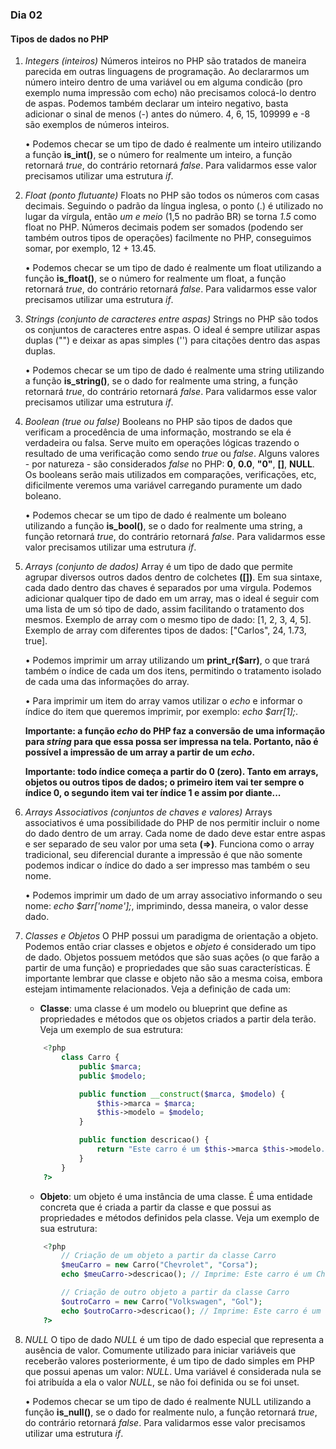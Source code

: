 ### Dia 02

#### Tipos de dados no PHP

01. _Integers (inteiros)_
    Números inteiros no PHP são tratados de maneira parecida em outras linguagens de programação. Ao declararmos um número inteiro dentro de uma variável ou em alguma condicão (pro exemplo numa impressão com echo) não precisamos colocá-lo dentro de aspas. Podemos também declarar um inteiro negativo, basta adicionar o sinal de menos (-) antes do número. 4, 6, 15, 109999 e -8 são exemplos de números inteiros.

    • Podemos checar se um tipo de dado é realmente um inteiro utilizando a função **is_int()**, se o número for realmente um inteiro, a função retornará _true_, do contrário retornará _false_. Para validarmos esse valor precisamos utilizar uma estrutura _if_.


02. _Float (ponto flutuante)_
    Floats no PHP são todos os números com casas decimais. Seguindo o padrão da língua inglesa, o ponto (.) é utilizado no lugar da vírgula, então _um e meio_ (1,5 no padrão BR) se torna _1.5_ como float no PHP. Números decimais podem ser somados (podendo ser também outros tipos de operações) facilmente no PHP, conseguimos somar, por exemplo, 12 + 13.45.

    • Podemos checar se um tipo de dado é realmente um float utilizando a função **is_float()**, se o número for realmente um float, a função retornará _true_, do contrário retornará _false_. Para validarmos esse valor precisamos utilizar uma estrutura _if_.


03. _Strings (conjunto de caracteres entre aspas)_
    Strings no PHP são todos os conjuntos de caracteres entre aspas. O ideal é sempre utilizar aspas duplas ("") e deixar as apas simples ('') para citações dentro das aspas duplas.

    • Podemos checar se um tipo de dado é realmente uma string utilizando a função **is_string()**, se o dado for realmente uma string, a função retornará _true_, do contrário retornará _false_. Para validarmos esse valor precisamos utilizar uma estrutura _if_.


04. _Boolean (true ou false)_
    Booleans no PHP são tipos de dados que verificam a procedência de uma informação, mostrando se ela é verdadeira ou falsa. Serve muito em operações lógicas trazendo o resultado de uma verificação como sendo _true_ ou _false_. Alguns valores - por natureza - são considerados _false_ no PHP: **0**, **0.0**, **"0"**, **[]**, **NULL**. Os booleans serão mais utilizados em comparações, verificações, etc, dificilmente veremos uma variável carregando puramente um dado boleano.

    • Podemos checar se um tipo de dado é realmente um boleano utilizando a função **is_bool()**, se o dado for realmente uma string, a função retornará _true_, do contrário retornará _false_. Para validarmos esse valor precisamos utilizar uma estrutura _if_.


05. _Arrays (conjunto de dados)_
    Array é um tipo de dado que permite agrupar diversos outros dados dentro de colchetes **([])**. Em sua sintaxe, cada dado dentro das chaves é separados por uma vírgula. Podemos adicionar qualquer tipo de dado em um array, mas o ideal é seguir com uma lista de um só tipo de dado, assim facilitando o tratamento dos mesmos. Exemplo de array com o mesmo tipo de dado: [1, 2, 3, 4, 5]. Exemplo de array com diferentes tipos de dados: ["Carlos", 24, 1.73, true].

    • Podemos imprimir um array utilizando um **print_r($arr)**, o que trará também o índice de cada um dos itens, permitindo o tratamento isolado de cada uma das informações do array.

    • Para imprimir um item do array vamos utilizar o _echo_ e informar o índice do item que queremos imprimir, por exemplo: _echo $arr[1];_.

    **Importante: a função _echo_ do PHP faz a conversão de uma informação para _string_ para que essa possa ser impressa na tela. Portanto, não é possível a impressão de um array a partir de um _echo_.**

    **Importante: todo índice começa a partir do 0 (zero). Tanto em arrays, objetos ou outros tipos de dados; o primeiro item vai ter sempre o índice 0, o segundo item vai ter índice 1 e assim por diante...**


06. _Arrays Associativos (conjuntos de chaves e valores)_
    Arrays associativos é uma possibilidade do PHP de nos permitir incluir o nome do dado dentro de um array. Cada nome de dado deve estar entre aspas e ser separado de seu valor por uma seta **(=>)**. Funciona como o array tradicional, seu diferencial durante a impressão é que não somente podemos indicar o índice do dado a ser impresso mas também o seu nome.

    • Podemos imprimir um dado de um array associativo informando o seu nome: _echo $arr['nome'];_, imprimindo, dessa maneira, o valor desse dado.


07. _Classes e Objetos_
    O PHP possui um paradigma de orientação a objeto. Podemos então criar classes e objetos e _objeto_ é considerado um tipo de dado. Objetos possuem metódos que são suas ações (o que farão a partir de uma função) e propriedades que são suas características. É importante lembrar que classe e objeto não são a mesma coisa, embora estejam intimamente relacionados. Veja a definição de cada um:
    - **Classe**: uma classe é um modelo ou blueprint que define as propriedades e métodos que os objetos criados a partir dela terão. Veja um exemplo de sua estrutura:
    ```PHP
        <?php
            class Carro {
                public $marca;
                public $modelo;

                public function __construct($marca, $modelo) {
                    $this->marca = $marca;
                    $this->modelo = $modelo;
                }

                public function descricao() {
                    return "Este carro é um $this->marca $this->modelo.";
                }
            }
        ?>
    ```

    - **Objeto**: um objeto é uma instância de uma classe. É uma entidade concreta que é criada a partir da classe e que possui as propriedades e métodos definidos pela classe. Veja um exemplo de sua estrutura:
    ```PHP
        <?php
            // Criação de um objeto a partir da classe Carro
            $meuCarro = new Carro("Chevrolet", "Corsa");
            echo $meuCarro->descricao(); // Imprime: Este carro é um Chevrolet Corsa.

            // Criação de outro objeto a partir da classe Carro
            $outroCarro = new Carro("Volkswagen", "Gol");
            echo $outroCarro->descricao(); // Imprime: Este carro é um Volkswagen Gol.
        ?>
    ```


08. _NULL_
    O tipo de dado _NULL_ é um tipo de dado especial que representa a ausência de valor. Comumente utilizado para iniciar variáveis que receberão valores posteriormente, é um tipo de dado simples em PHP que possui apenas um valor: _NULL_. Uma variável é considerada nula se foi atribuída a ela o valor _NULL_, se não foi definida ou se foi unset.

    • Podemos checar se um tipo de dado é realmente NULL utilizando a função **is_null()**, se o dado for realmente nulo, a função retornará _true_, do contrário retornará _false_. Para validarmos esse valor precisamos utilizar uma estrutura _if_.